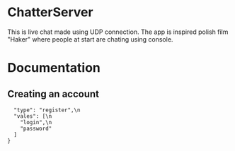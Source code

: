 # ChatterServer
This is live chat made using UDP connection. The app is inspired polish film "Haker" where people at start are chating using console.

# Documentation
## Creating an account
```json{
  "type": "register",\n
  "vales": [\n
    "login",\n
    "password"
  ]
}
```
